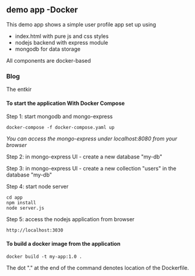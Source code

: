 ## demo app -Docker

This demo app shows a simple user profile app set up using 
- index.html with pure js and css styles
- nodejs backend with express module
- mongodb for data storage

All components are docker-based

### Blog
The entkir



#### To start the application With Docker Compose

Step 1: start mongodb and mongo-express

    docker-compose -f docker-compose.yaml up
    
_You can access the mongo-express under localhost:8080 from your browser_
    
Step 2: in mongo-express UI - create a new database "my-db"

Step 3: in mongo-express UI - create a new collection "users" in the database "my-db"       
    
Step 4: start node server 

    cd app
    npm install
    node server.js
    
Step 5: access the nodejs application from browser 

    http://localhost:3030

#### To build a docker image from the application

    docker build -t my-app:1.0 .       
    
The dot "." at the end of the command denotes location of the Dockerfile.
